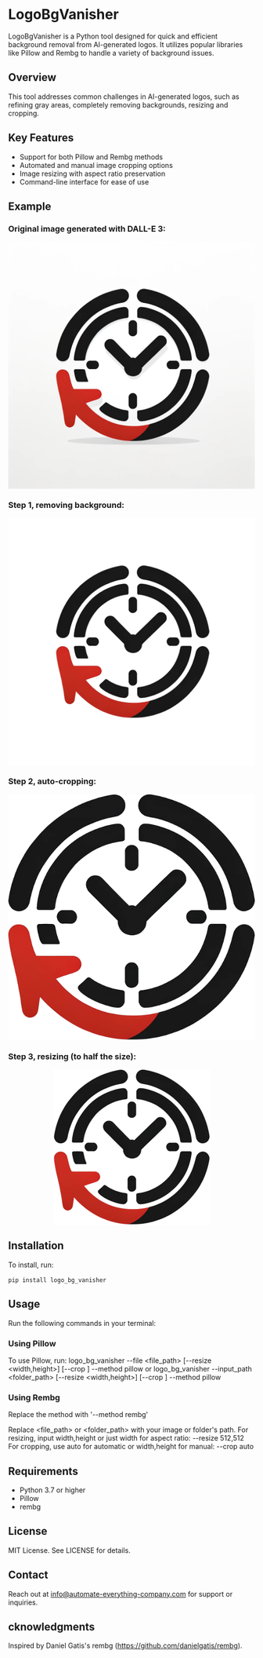 # LogoBgVanisher
LogoBgVanisher is a Python tool designed for quick and efficient background removal from AI-generated logos. 
It utilizes popular libraries like Pillow and Rembg to handle a variety of background issues.

## Overview
This tool addresses common challenges in AI-generated logos, such as refining gray areas, 
completely removing backgrounds, resizing and cropping.

## Key Features
- Support for both Pillow and Rembg methods
- Automated and manual image cropping options
- Image resizing with aspect ratio preservation
- Command-line interface for ease of use

## Example
### Original image generated with DALL-E 3:
<p style="display: flex;align-items: center;justify-content: center;">
  <img src="https://raw.githubusercontent.com/automate-everything-company/logo_bg_vanisher/main/examples/DALL-E_LOGO_ORIGINAL.png"/>
</p>

### Step 1, removing background:
<p style="display: flex;align-items: center;justify-content: center;">
  <img src="https://raw.githubusercontent.com/automate-everything-company/logo_bg_vanisher/master/examples/DALL-E_LOGO_ORIGINAL_converted_pillow.png"/>
</p>

### Step 2, auto-cropping:
<p style="display: flex;align-items: center;justify-content: center;">
  <img src="https://raw.githubusercontent.com/automate-everything-company/logo_bg_vanisher/master/examples/DALL-E_LOGO_ORIGINAL_converted_pillow_cropped.png"/>
</p>

### Step 3, resizing (to half the size):
<p style="display: flex;align-items: center;justify-content: center;">
  <img src="https://raw.githubusercontent.com/automate-everything-company/logo_bg_vanisher/master/examples/DALL-E_LOGO_ORIGINAL_converted_pillow_scaled_cropped.png"/>
</p>

## Installation
To install, run: 
```shell
pip install logo_bg_vanisher
```

## Usage
Run the following commands in your terminal:

### Using Pillow
To use Pillow, run: 
logo_bg_vanisher --file <file_path> [--resize <width,height>] [--crop <method>] --method pillow
or
logo_bg_vanisher --input_path <folder_path> [--resize <width,height>] [--crop <method>] --method pillow

### Using Rembg
Replace the method with '--method rembg'

Replace <file_path> or <folder_path> with your image or folder's path. 
For resizing, input width,height or just width for aspect ratio: --resize 512,512 
For cropping, use auto for automatic or width,height for manual: --crop auto

## Requirements
- Python 3.7 or higher
- Pillow
- rembg

## License
MIT License. See LICENSE for details.

## Contact
Reach out at info@automate-everything-company.com for support or inquiries.

## cknowledgments
Inspired by Daniel Gatis's rembg (https://github.com/danielgatis/rembg).
